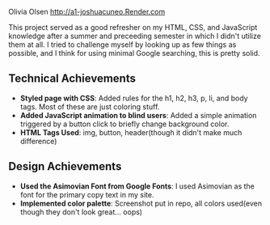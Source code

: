 Olivia Olsen
http://a1-joshuacuneo.Render.com

This project served as a good refresher on my HTML, CSS, and JavaScript knowledge after a summer and preceeding semester in which I didn't utilize them at all. I tried to challenge myself by looking up as few things as possible, and I think for using minimal Google searching, this is pretty solid.

## Technical Achievements
- **Styled page with CSS**: Added rules for the h1, h2, h3, p, li, and body tags. Most of these are just coloring stuff.
- **Added JavaScript animation to blind users**: Added a simple animation triggered by a button click to briefly change background color.
- **HTML Tags Used**: img, button, header(though it didn't make much difference)

## Design Achievements
- **Used the Asimovian Font from Google Fonts**: I used Asimovian as the font for the primary copy text in my site.
- **Implemented color palette**: Screenshot put in repo, all colors used(even though they don't look great... oops)
